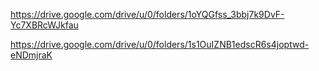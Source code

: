 https://drive.google.com/drive/u/0/folders/1oYQGfss_3bbj7k9DvF-Yc7XBRcWJkfau

https://drive.google.com/drive/u/0/folders/1s1OuIZNB1edscR6s4joptwd-eNDmjraK